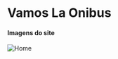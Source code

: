 # Vamos La Onibus

#### Imagens do site

![Home](https://github.com/LucasPereira1313/VamosLaOnibus/master/Image/Image01.png.png?raw=true)
